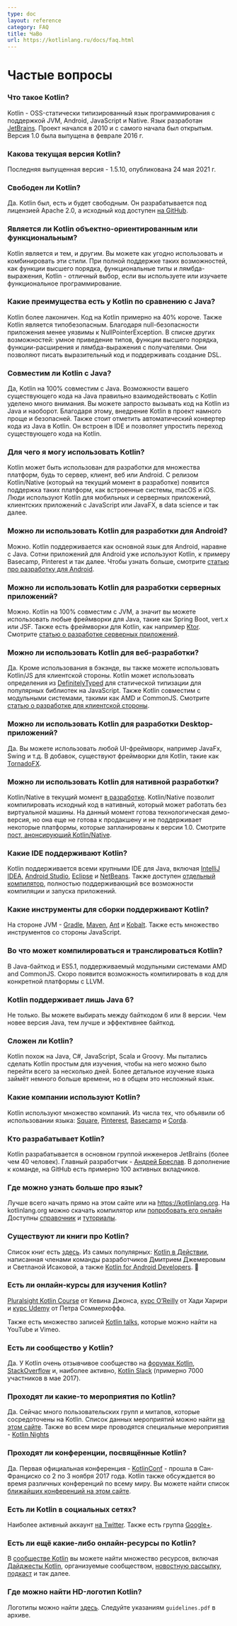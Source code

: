 ```yaml
---
type: doc
layout: reference
category: FAQ
title: ЧаВо
url: https://kotlinlang.ru/docs/faq.html
---
```


# Частые вопросы

### Что такое Kotlin?

Kotlin - OSS-статически типизированный язык программирования с поддержкой JVM, Android, JavaScript и Native.
Язык разработан [JetBrains](http://www.jetbrains.com).
Проект начался в 2010 и с самого начала был открытым.
Версия 1.0 была выпущена в феврале 2016 г.

### Какова текущая версия Kotlin?

Последняя выпущенная версия - 1.5.10, опубликована 24 мая 2021 г.

### Свободен ли Kotlin?

Да. Kotlin был, есть и будет свободным. Он разрабатывается под лицензией Apache 2.0,
а исходный код доступен [на GitHub](https://github.com/jetbrains/kotlin).

### Является ли Kotlin объектно-ориентированным или функциональным?

Kotlin является и тем, и другим.
Вы можете как угодно использовать и комбинировать эти стили.
При полной поддержке таких возможностей, как функции высшего порядка, функциональные типы
и лямбда-выражения,
Kotlin - отличный выбор, если вы используете или изучаете функциональное программирование.

### Какие преимущества есть у Kotlin по сравнению с Java?

Kotlin более лаконичен. Код на Kotlin примерно на 40% короче.
Также Kotlin является типобезопасным. Благодаря null-безопасности приложения менее уязвимы к NullPointerException.
В списке других возможностей: умное приведение типов, функции высшего порядка,
функции-расширения и лямбда-выражения с получателями. Они позволяют писать выразительный код и
поддерживать создание DSL.

### Совместим ли Kotlin с Java?

Да, Kotlin на 100% совместим с Java. Возможности вашего существующего кода на Java правильно взаимодействовать с Kotlin
уделено много внимания. Вы можете запросто вызывать код на Kotlin из Java и наоборот.
Благодаря этому, внедрение Kotlin в проект намного проще и безопасней.
Также стоит отметить автоматический конвертер кода из Java в Kotlin.
Он встроен в IDE и позволяет упростить переход существующего кода на Kotlin.

### Для чего я могу использовать Kotlin?

Kotlin может быть использован для разработки для множества платформ, будь то сервер, клиент, веб или Android.
C релизом Kotlin/Native (который на текущий момент в разработке) появится поддержка таких платформ,
как встроенные системы, macOS и iOS. Люди используют Kotlin для мобильных
и серверных приложений, клиентских приложений с JavaScript или JavaFX, в data science и так далее.

### Можно ли использовать Kotlin для разработки для Android?

Можно. Kotlin поддерживается как основной язык для Android, наравне с Java. Сотни приложений для Android уже используют
Kotlin, к примеру Basecamp, Pinterest и так далее. Чтобы узнать больше,
смотрите [статью про разработку для Android](https://kotlinlang.org/docs/reference/android-overview.html).

### Можно ли использовать Kotlin для разработки серверных приложений?

Можно. Kotlin на 100% совместим с JVM, а значит вы можете использовать любые фреймворки для Java, такие как Spring Boot,
vert.x или JSF. Также есть фреймворки для Kotlin, как например [Ktor](http://github.com/kotlin/ktor).
Смотрите [статью о разработке серверных приложений](https://kotlinlang.org/docs/reference/server-overview.html).

### Можно ли использовать Kotlin для веб-разработки?

Да. Кроме использования в бэкэнде, вы также можете использовать Kotlin/JS
для клиентской стороны. Kotlin может использовать определения из
[DefinitelyTyped](http://definitelytyped.org) для статической типизации для популярных
библиотек на JavaScript. Также Kotlin совместим с модульными системами, такими как AMD и CommonJS.
Смотрите [статью о разработке для клиентской стороны](https://kotlinlang.org/docs/reference/js-overview.html).

### Можно ли использовать Kotlin для разработки Desktop-приложений?

Да. Вы можете использовать любой UI-фреймворк, например JavaFx, Swing и т.д.
В добавок, существуют фреймворки для Kotlin, такие как
[TornadoFX](https://github.com/edvin/tornadofx).

### Можно ли использовать Kotlin для нативной разработки?

Kotlin/Native в текущий момент [в разработке](https://blog.jetbrains.com/kotlin/tag/native/). Kotlin/Native позволит
компилировать исходный код в нативный, который может работать без виртуальной машины. На данный момент готова
технологическая демо-версия, но она еще не готова к продакшену и не поддерживает некоторые платформы,
которые запланированы к версии 1.0. Смотрите
[пост, анонсирующий Kotlin/Native](https://blog.jetbrains.com/kotlin/2017/04/kotlinnative-tech-preview-kotlin-without-a-vm/).

### Какие IDE поддерживают Kotlin?

Kotlin поддерживается всеми крупными IDE для Java, включая [IntelliJ IDEA](https://kotlinlang.org/docs/tutorials/getting-started.html),
[Android Studio](https://kotlinlang.org/docs/tutorials/kotlin-android.html), [Eclipse](https://kotlinlang.org/docs/tutorials/getting-started-eclipse.html) и
[NetBeans](http://plugins.netbeans.org/plugin/68590/kotlin).
Также доступен [отдельный компилятор](https://kotlinlang.org/docs/tutorials/command-line.html),
полностью поддерживающий все возможности компиляции и запуска приложений.

### Какие инструменты для сборки поддерживают Kotlin?

На стороне JVM - [Gradle](https://kotlinlang.ru/docs/gradle.html), [Maven](https://kotlinlang.ru/docs/maven.html),
[Ant](https://kotlinlang.ru/docs/ant.html) и [Kobalt](http://beust.com/kobalt/home/index.html). Также есть множество инструментов
со стороны JavaScript.

### Во что может компилироваться и транслироваться Kotlin?

В Java-байткод и ES5.1, поддерживаемый модульными системами AMD and CommonJS. Скоро появится возможность компилировать
в код для конкретной платформы с LLVM.

### Kotlin поддерживает лишь Java 6?

Не только. Вы можете выбирать между байткодом 6 или 8 версии. Чем новее версия Java, тем лучше и эффективнее байткод.

### Сложен ли Kotlin?

Kotlin похож на Java, C#, JavaScript, Scala и Groovy. Мы пытались сделать Kotlin простым для изучения,
чтобы на него можно было перейти всего за несколько дней.
Более детальное изучение языка займёт немного больше времени, но в общем это несложный язык.

### Какие компании используют Kotlin?

Kotlin используют множество компаний. Из числа тех, что объявили об использовании языка: [Square](https://medium.com/square-corner-blog/square-open-source-loves-kotlin-c57c21710a17), [Pinterest](https://www.youtube.com/watch?v=mDpnc45WwlI), [Basecamp](https://m.signalvnoise.com/how-we-made-basecamp-3s-android-app-100-kotlin-35e4e1c0ef12) и [Corda](https://docs.corda.net/releases/release-M9.2/further-notes-on-kotlin.html).

### Кто разрабатывает Kotlin?

Kotlin разрабатывается в основном группой инженеров JetBrains (более чем 40 человек).
Главный разработчик - [Андрей Бреслав](https://twitter.com/abreslav). В дополнение к команде, на GitHub есть примерно 100
активных вкладчиков.

### Где можно узнать больше про язык?

Лучше всего начать прямо на этом сайте или на https://kotlinlang.org. На kotlinlang.org можно скачать компилятор или
[попробовать его онлайн](https://try.kotlinlang.org) Доступны [справочник](https://kotlinlang.org/docs/reference/index.html)
и [туториалы](https://kotlinlang.org/docs/tutorials/index.html).

### Существуют ли книги про Kotlin?

Список книг есть [здесь](https://kotlinlang.org/docs/books.html).
Из самых популярных: [Kotlin в Действии](https://www.manning.com/books/kotlin-in-action), написанная членами команды
разработчиков Дмитрием Джемеровым и Светланой Исаковой, а также
[Kotlin for Android Developers](https://leanpub.com/kotlin-for-android-developers).

### Есть ли онлайн-курсы для изучения Kotlin?

[Pluralsight Kotlin Course](https://www.pluralsight.com/courses/kotlin-getting-started) от Кевина Джонса,
[курс O’Reilly](http://shop.oreilly.com/product/0636920052982.do) от Хади Харири и [курс Udemy](http://petersommerhoff.com/dev/kotlin/kotlin-beginner-tutorial/) от Петра Соммерхоффа.

Также есть множество записей [Kotlin talks](http://kotlinlang.org/community/talks.html), которые можно найти на YouTube
и Vimeo.

### Есть ли сообщество у Kotlin?

Да. У Kotlin очень отзывчивое сообщество на [форумах Kotlin](http://discuss.kotlinlang.org),
[StackOverflow](http://stackoverflow.com/questions/tagged/kotlin) и, наиболее активно, [Kotlin Slack](http://slack.kotlinlang.org)
(примерно 7000 участников в мае 2017).

### Проходят ли какие-то мероприятия по Kotlin?

Да. Сейчас много пользовательских групп и митапов, которые сосредоточены на Kotlin. Список данных мероприятий можно найти [на этом сайте](https://kotlinlang.org/community/user-groups.html). Также во всем мире проводятся специальные мероприятия - [Kotlin Nights](https://kotlinlang.org/community/kotlin-nights.html)

### Проходят ли конференции, посвящённые Kotlin?

Да. Первая официальная конференция - [KotlinConf](https://kotlinconf.com) - прошла в Сан-Франциско со 2 по 3 ноября 2017 года.
Kotlin также обсуждается во время различных конференций по всему миру. Вы можете найти список [ближайших конференций на этом сайте](https://kotlinlang.org/community/talks.html?time=upcoming).

### Есть ли Kotlin в социальных сетях?

Наиболее активный аккаунт [на Twitter](https://twitter.com/kotlin).
Также есть группа [Google+](https://plus.google.com/communities/104597899765146112928).

### Есть ли ещё какие-либо онлайн-ресурсы по Kotlin?

В [сообществе Kotlin](https://kotlinlang.org/community/) вы можете найти множество ресурсов, включая [Дайджесты Kotlin](https://kotlin.link), организуемые сообществом,
[новостную рассылку](http://www.kotlinweekly.net), [подкаст](https://talkingkotlin.com) и так далее.   

### Где можно найти HD-логотип Kotlin?

Логотипы можно найти [здесь](https://resources.jetbrains.com/storage/products/kotlin/docs/kotlin_logos.zip).
Следуйте указаниям `guidelines.pdf` в архиве.
